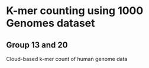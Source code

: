 # K-mer counting using 1000 Genomes dataset

## Group 13 and 20

Cloud-based k-mer count of human genome data
